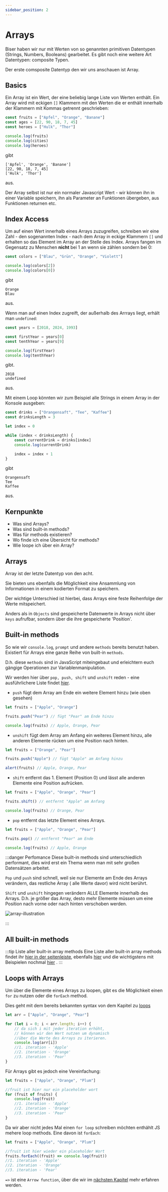 ```yaml
---
sidebar_position: 2
---
```


# Arrays

Biser haben wir nur mit Werten von so genannten primitiven Datentypen (Strings, Numbers, Booleans) gearbeitet. Es gibt noch eine weitere Art Datentypen: composite Typen.

Der erste comsposite Datentyp den wir uns anschauen ist Array.

## Basics

Ein Array ist ein Wert, der eine beliebig lange Liste von Werten enthält. Ein Array wird mit eckigen `[]` Klammern mit den Werten die er enthält innerhalb der Klammern mit Kommas getrennt geschrieben:

```js
const fruits = ["Apfel", "Orange", "Banane"]
const ages = [22, 90, 18, 7, 45]
const heroes = ["Hulk", "Thor"]

console.log(fruits)
console.log(cities)
console.log(heroes)
```

gibt

```
['Apfel', 'Orange', 'Banane']
[22, 90, 18, 7, 45]
['Hulk', 'Thor']
```

aus.

Der Array selbst ist nur ein normaler Javascript Wert - wir können ihn in einer Variable speichern, ihn als Parameter an Funktionen übergeben, aus Funktionen returnen etc.

## Index Access

Um auf einen Wert innerhalb eines Arrays zuzugreifen, schreiben wir eine Zahl - den sogenannten Index - nach dem Array in eckige Klammern `[]` und erhalten so das Element im Array an der Stelle des Index. Arrays fangen im Gegensatz zu Menschen **nicht** bei 1 an wenn sie zählen sondern bei 0:

```js
const colors = ["Blau", "Grün", "Orange", "Violett"]

console.log(colors[2])
console.log(colors[0])
```

gibt

```
Orange
Blau
```

aus.

Wenn man auf einen Index zugreift, der außerhalb des Arrrays liegt, erhält man `undefined`:

```js
const years = [2018, 2024, 1993]

const firstYear = years[0]
const tenthYear = years[9]

console.log(firstYear)
console.log(tenthYear)
```

gibt.

```
2018
undefined
```

aus.

Mit einem Loop könnten wir zum Beispiel alle Strings in einem Array in der Konsole ausgeben:

```js
const drinks = ["Orangensaft", "Tee", "Kaffee"]
const drinksLength = 3

let index = 0

while (index < drinksLength) {
    const currentDrink = drinks[index]
    console.log(currentDrink)

    index = index + 1
}
```

gibt

```
Orangensaft
Tee
Kaffee
```

aus.

## Kernpunkte

-   Was sind Arrays?
-   Was sind built-in methods?
-   Was für methods existieren?
-   Wo finde ich eine Übersicht für methods?
-   Wie loope ich über ein Array?

## Arrays

Array ist der letzte Datentyp von den acht.

Sie bieten uns ebenfalls die Möglichkeit eine Ansammlung von
Informationen in einem kodierten Format zu speichern.

Der wichtige Unterschied ist hierbei, dass Arrays eine feste
Reihenfolge der Werte mitspeichert.

Anders als in `Objects` sind gespeicherte Datenwerte in Arrays
nicht über `keys` aufrufbar, sondern über die ihre
gespeicherte 'Position'.

## Built-in methods

So wie wir `console.log`, `prompt` und andere `methods` bereits
benutzt haben. Existiert für Arrays eine ganze Reihe
von built-in `methods`.

D.h. diese `methods` sind in JavaScript miteingebaut und erleichtern
euch gängige Operationen zur Variablenmanipulation.

Wir werden hier über `pop, push, shift` und `unshift` reden - eine ausführlichere Liste findet [hier](./arrays.md#all-built-in-methods).

-   `push` fügt dem Array am Ende ein weitere Element hinzu (wie oben gesehen)

```js
let fruits = ["Apple", "Orange"]

fruits.push("Pear") // fügt "Pear" am Ende hinzu

console.log(fruits) // Apple, Orange, Pear
```

-   `unshift` fügt dem Array am Anfang ein weiteres Element hinzu, alle
    anderen Elemente rücken um eine Position nach hinten.

```js
let fruits = ["Orange", "Pear"]

fruits.push("Apple") // fügt "Apple" am Anfang hinzu

alert(fruits) // Apple, Orange, Pear
```

-   `shift` entfernt das 1. Element (Position 0) und lässt alle anderen
    Elemente eine Position aufrücken.

```js
let fruits = ["Apple", "Orange", "Pear"]

fruits.shift() // entfernt "Apple" am Anfang

console.log(fruits) // Orange, Pear
```

-   `pop` entfernt das letzte Element eines Arrays.

```js
let fruits = ["Apple", "Orange", "Pear"]

fruits.pop() // entfernt "Pear" am Ende

console.log(fruits) // Apple, Orange
```

:::danger Perfomance
Diese built-in methods sind unterschiedlich performant,
dies wird erst ein Thema wenn man mit sehr großen
Datensätzen arbeitet.

`Pop` und `push` sind schnell, weil sie nur Elemente
am Ende des Arrays verändern, das restliche Array (
alle Werte davor) wird nicht berührt.

`Shift` und `unshift` hingegen verändern ALLE
Elemente innerhalb des Arrays. D.h. je größer
das Array, desto mehr Elemente müssen um eine
Position nach vorne oder nach hinten verschoben werden.

![array-illustration](../../static/screenshots/pop-push.png)

:::

## All built-in methods

:::tip Liste aller built-in array methods
Eine Liste aller built-in array methods findet ihr [hier in der seitenleiste](https://developer.mozilla.org/de/docs/Web/JavaScript/Reference/Global_Objects/Array/concat),
ebenfalls
[hier](https://www.w3schools.com/js/js_array_methods.asp) und
die wichtigstens mit Beispielen nochmal [hier](https://javascript.info/array-methods) .
:::

## Loops with Arrays

Um über die Elemente eines Arrays zu loopen,
gibt es die Möglichkeit einen `for` zu nutzen
oder die `forEach` method.

Dies geht mit dem bereits bekannten syntax von dem
Kapitel zu [loops](../part-two/loops.mdx#for-loop)

```js
let arr = ["Apple", "Orange", "Pear"]

for (let i = 0; i < arr.length; i++) {
    // da sich i mit jeder iteration erhöht,
    // können wir den Wert nutzen um dynamisch
    //über die Werte des Arrays zu iterieren.
    console.log(arr[i])
    //1. iteration - 'Apple'
    //2. iteration - 'Orange'
    //3. iteration - 'Pear'
}
```

Für Arrays gibt es jedoch eine Vereinfachung:

```js
let fruits = ["Apple", "Orange", "Plum"]

//fruit ist hier nur ein placeholder wort
for (fruit of fruits) {
    console.log(fruit)
    //1. iteration - 'Apple'
    //2. iteration - 'Orange'
    //3. iteration - 'Pear'
}
```

Da wir aber nicht jedes Mal einen `for loop` schreiben
möchten enthählt JS mehere loop methods.
Eine davon ist `forEach`:

```js
let fruits = ["Apple", "Orange", "Plum"]

//fruit ist hier wieder ein placeholder Wort
fruits.forEach((fruit) => console.log(fruit))
//1. iteration - 'Apple'
//2. iteration - 'Orange'
//3. iteration - 'Pear'
```

`=>` ist eine `Arrow function`, über die wir im [nächsten Kapitel](./special%20functions.md/#arrow-functions) mehr erfahren werden.
